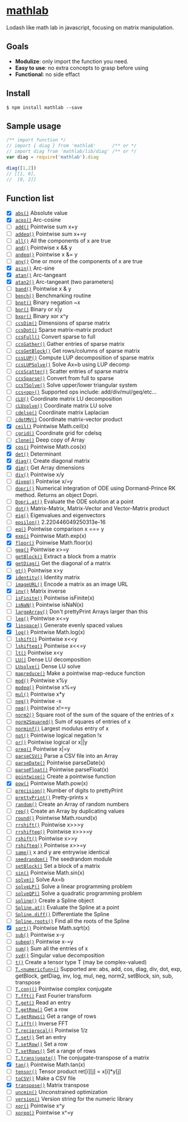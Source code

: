 # [mathlab](http://timqian.com/mathlab)

Lodash like math lab in javascript, focusing on matrix manipulation.

## Goals
- **Modulize**: only import the function you need.
- **Easy to use**: no extra concepts to grasp before using
- **Functional**: no side effact

## Install
```
$ npm install mathlab --save
```

## Sample usage
```js
/** import function */
// import { diag } from 'mathlab'      /** or */
// import diag from 'mathlab/lib/diag' /** or */
var diag = require('mathlab').diag

diag([1,2])
// [[1, 0], 
//  [0, 2]]
```

## Function list

- [x] [`abs()`](http://www.timqian.com/mathlab/function/index.html#static-function-abs)	Absolute value
- [x] [`acos()`](http://www.timqian.com/mathlab/function/index.html#static-function-acos)	Arc-cosine
- [ ] [`add()`](http://www.timqian.com/mathlab/function/index.html#static-function-)	Pointwise sum x+y
- [ ] [`addeq()`](http://www.timqian.com/mathlab/function/index.html#static-function-)	Pointwise sum x+=y
- [ ] [`all()`](http://www.timqian.com/mathlab/function/index.html#static-function-)	All the components of x are true
- [ ] [`and()`](http://www.timqian.com/mathlab/function/index.html#static-function-)	Pointwise x && y
- [ ] [`andeq()`](http://www.timqian.com/mathlab/function/index.html#static-function-)	Pointwise x &= y
- [ ] [`any()`](http://www.timqian.com/mathlab/function/index.html#static-function-)	One or more of the components of x are true
- [x] [`asin()`](http://www.timqian.com/mathlab/function/index.html#static-function-asin)	Arc-sine
- [x] [`atan()`](http://www.timqian.com/mathlab/function/index.html#static-function-atan)	Arc-tangeant
- [x] [`atan2()`](http://www.timqian.com/mathlab/function/index.html#static-function-atan2)	Arc-tangeant (two parameters)
- [ ] [`band()`](http://www.timqian.com/mathlab/function/index.html#static-function-)	Pointwise x & y
- [ ] [`bench()`](http://www.timqian.com/mathlab/function/index.html#static-function-)	Benchmarking routine
- [ ] [`bnot()`](http://www.timqian.com/mathlab/function/index.html#static-function-)	Binary negation ~x
- [ ] [`bor()`](http://www.timqian.com/mathlab/function/index.html#static-function-)	Binary or x|y
- [ ] [`bxor()`](http://www.timqian.com/mathlab/function/index.html#static-function-)	Binary xor x^y
- [ ] [`ccsDim()`](http://www.timqian.com/mathlab/function/index.html#static-function-)	Dimensions of sparse matrix
- [ ] [`ccsDot()`](http://www.timqian.com/mathlab/function/index.html#static-function-)	Sparse matrix-matrix product
- [ ] [`ccsFull()`](http://www.timqian.com/mathlab/function/index.html#static-function-)	Convert sparse to full
- [ ] [`ccsGather()`](http://www.timqian.com/mathlab/function/index.html#static-function-)	Gather entries of sparse matrix
- [ ] [`ccsGetBlock()`](http://www.timqian.com/mathlab/function/index.html#static-function-)	Get rows/columns of sparse matrix
- [ ] [`ccsLUP()`](http://www.timqian.com/mathlab/function/index.html#static-function-)	Compute LUP decomposition of sparse matrix
- [ ] [`ccsLUPSolve()`](http://www.timqian.com/mathlab/function/index.html#static-function-)	Solve Ax=b using LUP decomp
- [ ] [`ccsScatter()`](http://www.timqian.com/mathlab/function/index.html#static-function-)	Scatter entries of sparse matrix
- [ ] [`ccsSparse()`](http://www.timqian.com/mathlab/function/index.html#static-function-)	Convert from full to sparse
- [ ] [`ccsTSolve()`](http://www.timqian.com/mathlab/function/index.html#static-function-)	Solve upper/lower triangular system
- [ ] [`ccs<op>()`](http://www.timqian.com/mathlab/function/index.html#static-function-)	Supported ops include: add/div/mul/geq/etc...
- [ ] [`cLU()`](http://www.timqian.com/mathlab/function/index.html#static-function-)	Coordinate matrix LU decomposition
- [ ] [`cLUsolve()`](http://www.timqian.com/mathlab/function/index.html#static-function-)	Coordinate matrix LU solve
- [ ] [`cdelsq()`](http://www.timqian.com/mathlab/function/index.html#static-function-)	Coordinate matrix Laplacian
- [ ] [`cdotMV()`](http://www.timqian.com/mathlab/function/index.html#static-function-)	Coordinate matrix-vector product
- [x] [`ceil()`](http://www.timqian.com/mathlab/function/index.html#static-function-ceil)	Pointwise Math.ceil(x)
- [ ] [`cgrid()`](http://www.timqian.com/mathlab/function/index.html#static-function-)	Coordinate grid for cdelsq
- [ ] [`clone()`](http://www.timqian.com/mathlab/function/index.html#static-function-)	Deep copy of Array
- [x] [`cos()`](http://www.timqian.com/mathlab/function/index.html#static-function-cos)	Pointwise Math.cos(x)
- [x] [`det()`](http://www.timqian.com/mathlab/function/index.html#static-function-det)	Determinant
- [x] [`diag()`](http://www.timqian.com/mathlab/function/index.html#static-function-diag)	Create diagonal matrix
- [x] [`dim()`](http://www.timqian.com/mathlab/function/index.html#static-function-dim)	Get Array dimensions
- [ ] [`div()`](http://www.timqian.com/mathlab/function/index.html#static-function-)	Pointwise x/y
- [ ] [`diveq()`](http://www.timqian.com/mathlab/function/index.html#static-function-)	Pointwise x/=y
- [ ] [`dopri()`](http://www.timqian.com/mathlab/function/index.html#static-function-)	Numerical integration of ODE using Dormand-Prince RK method. Returns an object Dopri.
- [ ] [`Dopri.at()`](http://www.timqian.com/mathlab/function/index.html#static-function-)	Evaluate the ODE solution at a point
- [ ] [`dot()`](http://www.timqian.com/mathlab/function/index.html#static-function-)	Matrix-Matrix, Matrix-Vector and Vector-Matrix product
- [ ] [`eig()`](http://www.timqian.com/mathlab/function/index.html#static-function-)	Eigenvalues and eigenvectors
- [ ] [`epsilon()`](http://www.timqian.com/mathlab/function/index.html#static-function-)	2.220446049250313e-16
- [ ] [`eq()`](http://www.timqian.com/mathlab/function/index.html#static-function-)	Pointwise comparison x === y
- [x] [`exp()`](http://www.timqian.com/mathlab/function/index.html#static-function-exp)	Pointwise Math.exp(x)
- [x] [`floor()`](http://www.timqian.com/mathlab/function/index.html#static-function-floor)	Poinwise Math.floor(x)
- [ ] [`geq()`](http://www.timqian.com/mathlab/function/index.html#static-function-)	Pointwise x>=y
- [ ] [`getBlock()`](http://www.timqian.com/mathlab/function/index.html#static-function-)	Extract a block from a matrix
- [x] [`getDiag()`](http://www.timqian.com/mathlab/function/index.html#static-function-getDiag)	Get the diagonal of a matrix
- [ ] [`gt()`](http://www.timqian.com/mathlab/function/index.html#static-function-)	Pointwise x>y
- [x] [`identity()`](http://www.timqian.com/mathlab/function/index.html#static-function-identity)	Identity matrix
- [ ] [`imageURL()`](http://www.timqian.com/mathlab/function/index.html#static-function-)	Encode a matrix as an image URL
- [x] [`inv()`](http://www.timqian.com/mathlab/function/index.html#static-function-inv)	Matrix inverse
- [ ] [`isFinite()`](http://www.timqian.com/mathlab/function/index.html#static-function-)	Pointwise isFinite(x)
- [ ] [`isNaN()`](http://www.timqian.com/mathlab/function/index.html#static-function-)	Pointwise isNaN(x)
- [ ] [`largeArray()`](http://www.timqian.com/mathlab/function/index.html#static-function-)	Don't prettyPrint Arrays larger than this
- [ ] [`leq()`](http://www.timqian.com/mathlab/function/index.html#static-function-)	Pointwise x<=y
- [x] [`linspace()`](http://www.timqian.com/mathlab/function/index.html#static-function-linspace)	Generate evenly spaced values
- [x] [`log()`](http://www.timqian.com/mathlab/function/index.html#static-function-log)	Pointwise Math.log(x)
- [ ] [`lshift()`](http://www.timqian.com/mathlab/function/index.html#static-function-)	Pointwise x<<y
- [ ] [`lshifteq()`](http://www.timqian.com/mathlab/function/index.html#static-function-)	Pointwise x<<=y
- [ ] [`lt()`](http://www.timqian.com/mathlab/function/index.html#static-function-)	Pointwise x<y
- [ ] [`LU()`](http://www.timqian.com/mathlab/function/index.html#static-function-)	Dense LU decomposition
- [ ] [`LUsolve()`](http://www.timqian.com/mathlab/function/index.html#static-function-)	Dense LU solve
- [ ] [`mapreduce()`](http://www.timqian.com/mathlab/function/index.html#static-function-)	Make a pointwise map-reduce function
- [ ] [`mod()`](http://www.timqian.com/mathlab/function/index.html#static-function-)	Pointwise x%y
- [ ] [`modeq()`](http://www.timqian.com/mathlab/function/index.html#static-function-)	Pointwise x%=y
- [ ] [`mul()`](http://www.timqian.com/mathlab/function/index.html#static-function-)	Pointwise x*y
- [ ] [`neg()`](http://www.timqian.com/mathlab/function/index.html#static-function-)	Pointwise -x
- [ ] [`neq()`](http://www.timqian.com/mathlab/function/index.html#static-function-)	Pointwise x!==y
- [ ] [`norm2()`](http://www.timqian.com/mathlab/function/index.html#static-function-)	Square root of the sum of the square of the entries of x
- [ ] [`norm2Squared()`](http://www.timqian.com/mathlab/function/index.html#static-function-)	Sum of squares of entries of x
- [ ] [`norminf()`](http://www.timqian.com/mathlab/function/index.html#static-function-)	Largest modulus entry of x
- [ ] [`not()`](http://www.timqian.com/mathlab/function/index.html#static-function-)	Pointwise logical negation !x
- [ ] [`or()`](http://www.timqian.com/mathlab/function/index.html#static-function-)	Pointwise logical or x||y
- [ ] [`oreq()`](http://www.timqian.com/mathlab/function/index.html#static-function-)	Pointwise x|=y
- [ ] [`parseCSV()`](http://www.timqian.com/mathlab/function/index.html#static-function-)	Parse a CSV file into an Array
- [ ] [`parseDate()`](http://www.timqian.com/mathlab/function/index.html#static-function-)	Pointwise parseDate(x)
- [ ] [`parseFloat()`](http://www.timqian.com/mathlab/function/index.html#static-function-)	Pointwise parseFloat(x)
- [ ] [`pointwise()`](http://www.timqian.com/mathlab/function/index.html#static-function-)	Create a pointwise function
- [x] [`pow()`](http://www.timqian.com/mathlab/function/index.html#static-function-pow)	Pointwise Math.pow(x)
- [ ] [`precision()`](http://www.timqian.com/mathlab/function/index.html#static-function-)	Number of digits to prettyPrint
- [ ] [`prettyPrint()`](http://www.timqian.com/mathlab/function/index.html#static-function-)	Pretty-prints x
- [ ] [`random()`](http://www.timqian.com/mathlab/function/index.html#static-function-)	Create an Array of random numbers
- [ ] [`rep()`](http://www.timqian.com/mathlab/function/index.html#static-function-)	Create an Array by duplicating values
- [ ] [`round()`](http://www.timqian.com/mathlab/function/index.html#static-function-)	Pointwise Math.round(x)
- [ ] [`rrshift()`](http://www.timqian.com/mathlab/function/index.html#static-function-)	Pointwise x>>>y
- [ ] [`rrshifteq()`](http://www.timqian.com/mathlab/function/index.html#static-function-)	Pointwise x>>>=y
- [ ] [`rshift()`](http://www.timqian.com/mathlab/function/index.html#static-function-)	Pointwise x>>y
- [ ] [`rshifteq()`](http://www.timqian.com/mathlab/function/index.html#static-function-)	Pointwise x>>=y
- [ ] [`same()`](http://www.timqian.com/mathlab/function/index.html#static-function-)	x and y are entrywise identical
- [ ] [`seedrandom()`](http://www.timqian.com/mathlab/function/index.html#static-function-)	The seedrandom module
- [ ] [`setBlock()`](http://www.timqian.com/mathlab/function/index.html#static-function-)	Set a block of a matrix
- [ ] [`sin()`](http://www.timqian.com/mathlab/function/index.html#static-function-)	Pointwise Math.sin(x)
- [ ] [`solve()`](http://www.timqian.com/mathlab/function/index.html#static-function-)	Solve Ax=b
- [ ] [`solveLP()`](http://www.timqian.com/mathlab/function/index.html#static-function-)	Solve a linear programming problem
- [ ] [`solveQP()`](http://www.timqian.com/mathlab/function/index.html#static-function-)	Solve a quadratic programming problem
- [ ] [`spline()`](http://www.timqian.com/mathlab/function/index.html#static-function-)	Create a Spline object
- [ ] [`Spline.at()`](http://www.timqian.com/mathlab/function/index.html#static-function-)	Evaluate the Spline at a point
- [ ] [`Spline.diff()`](http://www.timqian.com/mathlab/function/index.html#static-function-)	Differentiate the Spline
- [ ] [`Spline.roots()`](http://www.timqian.com/mathlab/function/index.html#static-function-)	Find all the roots of the Spline
- [x] [`sqrt()`](http://www.timqian.com/mathlab/function/index.html#static-function-sqrt)	Pointwise Math.sqrt(x)
- [ ] [`sub()`](http://www.timqian.com/mathlab/function/index.html#static-function-)	Pointwise x-y
- [ ] [`subeq()`](http://www.timqian.com/mathlab/function/index.html#static-function-)	Pointwise x-=y
- [ ] [`sum()`](http://www.timqian.com/mathlab/function/index.html#static-function-)	Sum all the entries of x
- [ ] [`svd()`](http://www.timqian.com/mathlab/function/index.html#static-function-)	Singular value decomposition
- [ ] [`t()`](http://www.timqian.com/mathlab/function/index.html#static-function-)	Create a tensor type T (may be complex-valued)
- [ ] [`T.<numericfun>()`](http://www.timqian.com/mathlab/function/index.html#static-function-)	Supported <numericfun> are: abs, add, cos, diag, div, dot, exp, getBlock, getDiag, inv, log, mul, neg, norm2, setBlock, sin, sub, transpose
- [ ] [`T.conj()`](http://www.timqian.com/mathlab/function/index.html#static-function-)	Pointwise complex conjugate
- [ ] [`T.fft()`](http://www.timqian.com/mathlab/function/index.html#static-function-)	Fast Fourier transform
- [ ] [`T.get()`](http://www.timqian.com/mathlab/function/index.html#static-function-)	Read an entry
- [ ] [`T.getRow()`](http://www.timqian.com/mathlab/function/index.html#static-function-)	Get a row
- [ ] [`T.getRows()`](http://www.timqian.com/mathlab/function/index.html#static-function-)	Get a range of rows
- [ ] [`T.ifft()`](http://www.timqian.com/mathlab/function/index.html#static-function-)	Inverse FFT
- [ ] [`T.reciprocal()`](http://www.timqian.com/mathlab/function/index.html#static-function-)	Pointwise 1/z
- [ ] [`T.set()`](http://www.timqian.com/mathlab/function/index.html#static-function-)	Set an entry
- [ ] [`T.setRow()`](http://www.timqian.com/mathlab/function/index.html#static-function-)	Set a row
- [ ] [`T.setRows()`](http://www.timqian.com/mathlab/function/index.html#static-function-)	Set a range of rows
- [ ] [`T.transjugate()`](http://www.timqian.com/mathlab/function/index.html#static-function-)	The conjugate-transpose of a matrix
- [x] [`tan()`](http://www.timqian.com/mathlab/function/index.html#static-function-tan)	Pointwise Math.tan(x)
- [ ] [`tensor()`](http://www.timqian.com/mathlab/function/index.html#static-function-)	Tensor product ret[i][j] = x[i]*y[j]
- [ ] [`toCSV()`](http://www.timqian.com/mathlab/function/index.html#static-function-)	Make a CSV file
- [x] [`transpose()`](http://www.timqian.com/mathlab/function/index.html#static-function-transpose)	Matrix transpose
- [ ] [`uncmin()`](http://www.timqian.com/mathlab/function/index.html#static-function-)	Unconstrained optimization
- [ ] [`version()`](http://www.timqian.com/mathlab/function/index.html#static-function-)	Version string for the numeric library
- [ ] [`xor()`](http://www.timqian.com/mathlab/function/index.html#static-function-)	Pointwise x^y
- [ ] [`xoreq()`](http://www.timqian.com/mathlab/function/index.html#static-function-)	Pointwise x^=y
